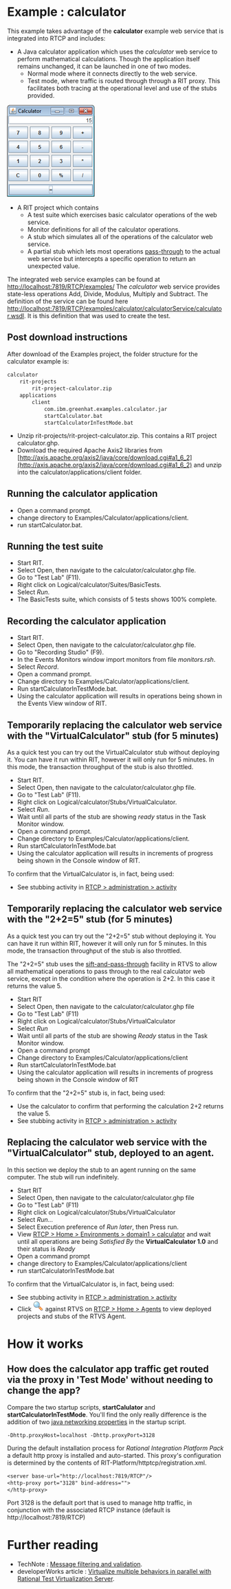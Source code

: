 
# Example : calculator

This example takes advantage of the **calculator** example web service that is integrated into
RTCP and includes:
 
- A Java calculator application which uses the *calculator* web service to perform mathematical calculations.
Though the application itself remains unchanged, it can be launched in one of two modes.
	- Normal mode where it connects directly to the web service.
	- Test mode, where traffic is routed through through a RIT proxy. 
	This facilitates both tracing at the operational level and use of the stubs provided.	

![Calculator](calculator.png "The calculator app")	

- A RIT project which contains
	- A test suite which exercises basic calculator operations of the web service.
	- Monitor definitions for all of the calculator operations.
	- A stub which simulates all of the operations of the calculator web service.
    - A partial stub which lets most operations [pass-through](http://www-01.ibm.com/support/knowledgecenter/SSBLQQ_8.6.0/com.ibm.rational.rtvs.ref.doc/topics/c_rtvsref_sift_passthrough.html?lang=en "sift-and-pass-through") to the actual web service
      but intercepts a specific operation to return an unexpected value.

The integrated web service examples can be found at [http://localhost:7819/RTCP/examples/](http://localhost:7819/RTCP/examples/)
The *calculator* web service provides state-less operations Add, Divide, Modulus, Multiply and Subtract. The definition of 
the service can be found here [http://localhost:7819/RTCP/examples/calculator/calculatorService/calculator.wsdl](http://localhost:7819/RTCP/examples/calculator/calculatorService/calculator.wsdl). 
It is this definition that was used to create the test.  
 
## Post download instructions

After download of the Examples project, the folder structure for the calculator example is:

    calculator
        rit-projects
            rit-project-calculator.zip
        applications
            client
                com.ibm.greenhat.examples.calculator.jar
                startCalculator.bat  
                startCalculatorInTestMode.bat 
                
- Unzip rit-projects/rit-project-calculator.zip. This contains a RIT project calculator.ghp.                
- Download the required Apache Axis2 libraries from [http://axis.apache.org/axis2/java/core/download.cgi#a1_6_2](http://axis.apache.org/axis2/java/core/download.cgi#a1_6_2) and unzip into the calculator/applications/client folder.                

## Running the calculator application
- Open a command prompt.
- change directory to Examples/Calculator/applications/client.
- run startCalculator.bat.

## Running the test suite
- Start RIT.
- Select Open, then navigate to the calculator/calculator.ghp file. 
- Go to "Test Lab" (F11).
- Right click on Logical/calculator/Suites/BasicTests.
- Select *Run*.
- The BasicTests suite, which consists of 5 tests shows 100% complete.

## Recording the calculator application
- Start RIT.
- Select Open, then navigate to the calculator/calculator.ghp file. 
- Go to "Recording Studio" (F9).
- In the Events Monitors window import monitors from file *monitors.rsh*. 
- Select *Record*.
- Open a command prompt.
- Change directory to Examples/Calculator/applications/client.
- Run startCalculatorInTestMode.bat.
- Using the calculator application will results in operations being shown in the Events View window of RIT.


## Temporarily replacing the calculator web service with the "VirtualCalculator" stub (for 5 minutes)

As a quick test you can try out the VirtualCalculator stub without deploying it. 
You can have it run within RIT, however it will only run for 5 minutes. 
 In this mode, the transaction throughput of the stub is also throttled.

- Start RIT.
- Select Open, then navigate to the calculator/calculator.ghp file. 
- Go to "Test Lab" (F11).
- Right click on Logical/calculator/Stubs/VirtualCalculator.
- Select *Run*.
- Wait until all parts of the stub are showing *ready* status in the Task Monitor window.
- Open a command prompt.
- Change directory to Examples/Calculator/applications/client.
- Run startCalculatorInTestMode.bat
- Using the calculator application will results in increments of progress being shown in the Console window of RIT.

To confirm that the VirtualCalculator is, in fact, being used:

 - See stubbing activity in [RTCP > administration > activity](http://localhost:7819/RTCP/#Administration:activity)


## Temporarily replacing the calculator web service with the "2+2=5" stub (for 5 minutes)

As a quick test you can try out the "2+2=5" stub without deploying it. 
You can have it run within RIT, however it will only run for 5 minutes. 
In this mode, the transaction throughput of the stub is also throttled.

The "2+2=5" stub uses the [sift-and-pass-through](http://www-01.ibm.com/support/knowledgecenter/SSBLQQ_8.6.0/com.ibm.rational.rtvs.ref.doc/topics/c_rtvsref_sift_passthrough.html?lang=en "sift-and-pass-through") facility in RTVS to allow all mathematical operations to pass through to the real calculator
web service, except in the condition where the operation is 2+2. In this case it returns the value 5. 

- Start RIT
- Select Open, then navigate to the calculator/calculator.ghp file 
- Go to "Test Lab" (F11)
- Right click on Logical/calculator/Stubs/VirtualCalculator
- Select *Run*
- Wait until all parts of the stub are showing *Ready* status in the Task Monitor window.
- Open a command prompt
- Change directory to Examples/Calculator/applications/client
- Run startCalculatorInTestMode.bat
- Using the calculator application will results in increments of progress being shown in the Console window of RIT

To confirm that the "2+2=5" stub is, in fact, being used:

 - Use the calculator to confirm that performing the calculation 2+2 returns the value 5.
 - See stubbing activity in [RTCP > administration > activity](http://localhost:7819/RTCP/#Administration:activity)

## Replacing the calculator web service with the "VirtualCalculator" stub, deployed to an agent.

In this section we deploy the stub to an agent running on the same computer. 
The stub will run indefinitely.

- Start RIT
- Select Open, then navigate to the calculator/calculator.ghp file 
- Go to "Test Lab" (F11)
- Right click on Logical/calculator/Stubs/VirtualCalculator
- Select *Run...*
- Select Execution preference of *Run later*, then Press run.
- View [RTCP > Home > Environments > domain1 > calculator](http://localhost:7819/RTCP/#Environments:domain1/calculator) and
wait until all operations are being *Satisfied By* the **VirtualCalculator 1.0** and their status is *Ready*
- Open a command prompt
- change directory to Examples/Calculator/applications/client
- run startCalculatorInTestMode.bat

To confirm that the VirtualCalculator is, in fact, being used:

 - See stubbing activity in [RTCP > administration > activity](http://localhost:7819/RTCP/#Administration:activity)
 - Click ![Spyglass](spyglass.png "view deployed projects and stubs") against RTVS on [RTCP > Home > Agents](http://localhost:7819/RTCP/#Agents:) to view deployed projects and stubs of the RTVS Agent.

# How it works

## How does the calculator app traffic get routed via the proxy in 'Test Mode' without needing to change the app?

Compare the two startup scripts, **startCalulator** and **startCalculatorInTestMode**. 
You'll find the only really difference is the addition of two [java networking properties](http://docs.oracle.com/javase/7/docs/api/java/net/doc-files/net-properties.html) in
the startup script.

    -Dhttp.proxyHost=localhost -Dhttp.proxyPort=3128

During the default installation process for *Rational Integration Platform Pack* a default http proxy is installed and auto-started.
This proxy's configuration is determined by the contents of RIT-Platform/httptcp/registration.xml.

    <server base-url="http://localhost:7819/RTCP"/>
	<http-proxy port="3128" bind-address="">
	</http-proxy>	

Port 3128 is the default port that is used to manage http traffic, in conjunction with the associated RTCP instance (default is http://localhost:7819/RTCP) 

# Further reading
 - TechNote : [Message filtering and validation](http://www-01.ibm.com/support/docview.wss?uid=swg21669000).
 - developerWorks article :  [Virtualize multiple behaviors in parallel with Rational Test Virtualization Server](http://www.ibm.com/developerworks/rational/library/multiple-behaviors-parallel-test-virtualization-server/index.html).